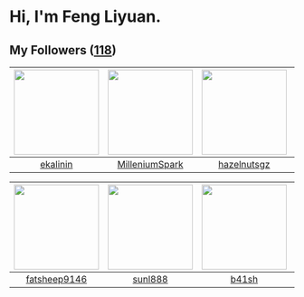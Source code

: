 # Hi, I'm Feng Liyuan.

## My Followers ([118](https://github.com/SunRunAway?tab=followers))

| <img src="https://avatars.githubusercontent.com/u/234891?v=4" width="150" height="150" /> | <img src="https://avatars.githubusercontent.com/u/34684800?v=4" width="150" height="150" /> | <img src="https://avatars.githubusercontent.com/u/24202964?v=4" width="150" height="150" /> | <img src="https://avatars.githubusercontent.com/u/23115833?v=4" width="150" height="150" /> |
| :---------------------------------------------------------------------------------------: | :-----------------------------------------------------------------------------------------: | :-----------------------------------------------------------------------------------------: | :-----------------------------------------------------------------------------------------: |
|                          [ekalinin](https://github.com/ekalinin)                          |                     [MilleniumSpark](https://github.com/MilleniumSpark)                     |                        [hazelnutsgz](https://github.com/hazelnutsgz)                        |                          [Beryl1230](https://github.com/Beryl1230)                          |

| <img src="https://avatars.githubusercontent.com/u/11855957?v=4" width="150" height="150" /> | <img src="https://avatars.githubusercontent.com/u/9254545?v=4" width="150" height="150" /> | <img src="https://avatars.githubusercontent.com/u/1070352?v=4" width="150" height="150" /> | <img src="https://avatars.githubusercontent.com/u/7368838?v=4" width="150" height="150" /> |
| :-----------------------------------------------------------------------------------------: | :----------------------------------------------------------------------------------------: | :----------------------------------------------------------------------------------------: | :----------------------------------------------------------------------------------------: |
|                       [fatsheep9146](https://github.com/fatsheep9146)                       |                            [sunl888](https://github.com/sunl888)                           |                              [b41sh](https://github.com/b41sh)                             |                        [tangjun1990](https://github.com/tangjun1990)                       |
